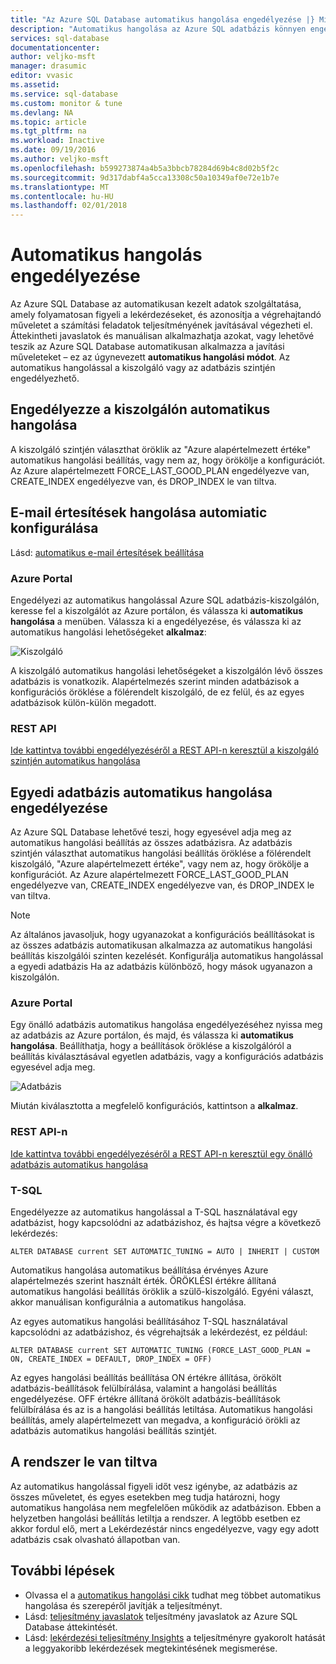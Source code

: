 ```yaml
---
title: "Az Azure SQL Database automatikus hangolása engedélyezése |} Microsoft Docs"
description: "Automatikus hangolása az Azure SQL adatbázis könnyen engedélyezheti."
services: sql-database
documentationcenter: 
author: veljko-msft
manager: drasumic
editor: vvasic
ms.assetid: 
ms.service: sql-database
ms.custom: monitor & tune
ms.devlang: NA
ms.topic: article
ms.tgt_pltfrm: na
ms.workload: Inactive
ms.date: 09/19/2016
ms.author: veljko-msft
ms.openlocfilehash: b599273874a4b5a3bbcb78284d69b4c8d02b5f2c
ms.sourcegitcommit: 9d317dabf4a5cca13308c50a10349af0e72e1b7e
ms.translationtype: MT
ms.contentlocale: hu-HU
ms.lasthandoff: 02/01/2018
---
```

# <a name="enable-automatic-tuning"></a>Automatikus hangolás engedélyezése

Az Azure SQL Database az automatikusan kezelt adatok szolgáltatása, amely folyamatosan figyeli a lekérdezéseket, és azonosítja a végrehajtandó műveletet a számítási feladatok teljesítményének javításával végezheti el. Áttekintheti javaslatok és manuálisan alkalmazhatja azokat, vagy lehetővé teszik az Azure SQL Database automatikusan alkalmazza a javítási műveleteket – ez az úgynevezett **automatikus hangolási módot**. Az automatikus hangolással a kiszolgáló vagy az adatbázis szintjén engedélyezhető.

## <a name="enable-automatic-tuning-on-server"></a>Engedélyezze a kiszolgálón automatikus hangolása
A kiszolgáló szintjén választhat öröklik az "Azure alapértelmezett értéke" automatikus hangolási beállítás, vagy nem az, hogy örökölje a konfigurációt. Az Azure alapértelmezett FORCE_LAST_GOOD_PLAN engedélyezve van, CREATE_INDEX engedélyezve van, és DROP_INDEX le van tiltva.

## <a name="configure-automiatic-tuning-e-mail-notifications"></a>E-mail értesítések hangolása automiatic konfigurálása

Lásd: [automatikus e-mail értesítések beállítása](sql-database-automatic-tuning-email-notifications.md)

### <a name="azure-portal"></a>Azure Portal
Engedélyezi az automatikus hangolással Azure SQL adatbázis-kiszolgálón, keresse fel a kiszolgálót az Azure portálon, és válassza ki **automatikus hangolása** a menüben. Válassza ki a engedélyezése, és válassza ki az automatikus hangolási lehetőségeket **alkalmaz**:

![Kiszolgáló](./media/sql-database-automatic-tuning-enable/server.png)

A kiszolgáló automatikus hangolási lehetőségeket a kiszolgálón lévő összes adatbázis is vonatkozik. Alapértelmezés szerint minden adatbázisok a konfigurációs öröklése a fölérendelt kiszolgáló, de ez felül, és az egyes adatbázisok külön-külön megadott.

### <a name="rest-api"></a>REST API
[Ide kattintva további engedélyezéséről a REST API-n keresztül a kiszolgáló szintjén automatikus hangolása](https://docs.microsoft.com/rest/api/sql/serverautomatictuning)

## <a name="enable-automatic-tuning-on-an-individual-database"></a>Egyedi adatbázis automatikus hangolása engedélyezése

Az Azure SQL Database lehetővé teszi, hogy egyesével adja meg az automatikus hangolási beállítás az összes adatbázisra. Az adatbázis szintjén választhat automatikus hangolási beállítás öröklése a fölérendelt kiszolgáló, "Azure alapértelmezett értéke", vagy nem az, hogy örökölje a konfigurációt. Az Azure alapértelmezett FORCE_LAST_GOOD_PLAN engedélyezve van, CREATE_INDEX engedélyezve van, és DROP_INDEX le van tiltva.

> [!NOTE]
> Az általános javasoljuk, hogy ugyanazokat a konfigurációs beállításokat is az összes adatbázis automatikusan alkalmazza az automatikus hangolási beállítás kiszolgálói szinten kezelését. Konfigurálja automatikus hangolással a egyedi adatbázis Ha az adatbázis különböző, hogy mások ugyanazon a kiszolgálón.
>

### <a name="azure-portal"></a>Azure Portal

Egy önálló adatbázis automatikus hangolása engedélyezéséhez nyissa meg az adatbázis az Azure portálon, és majd, és válassza ki **automatikus hangolása**. Beállíthatja, hogy a beállítások öröklése a kiszolgálóról a beállítás kiválasztásával egyetlen adatbázis, vagy a konfigurációs adatbázis egyesével adja meg.

![Adatbázis](./media/sql-database-automatic-tuning-enable/database.png)

Miután kiválasztotta a megfelelő konfigurációs, kattintson a **alkalmaz**.

### <a name="rest-api"></a>REST API-n
[Ide kattintva további engedélyezéséről a REST API-n keresztül egy önálló adatbázis automatikus hangolása](https://docs.microsoft.com/rest/api/sql/databaseautomatictuning)

### <a name="t-sql"></a>T-SQL

Engedélyezze az automatikus hangolással a T-SQL használatával egy adatbázist, hogy kapcsolódni az adatbázishoz, és hajtsa végre a következő lekérdezés:

   ```T-SQL
   ALTER DATABASE current SET AUTOMATIC_TUNING = AUTO | INHERIT | CUSTOM
   ```
   
Automatikus hangolása automatikus beállítása érvényes Azure alapértelmezés szerint használt érték. ÖRÖKLÉSI értékre állítaná automatikus hangolási beállítás öröklik a szülő-kiszolgáló. Egyéni választ, akkor manuálisan konfigurálnia a automatikus hangolása.

Az egyes automatikus hangolási beállításához T-SQL használatával kapcsolódni az adatbázishoz, és végrehajtsák a lekérdezést, ez például:

   ```T-SQL
   ALTER DATABASE current SET AUTOMATIC_TUNING (FORCE_LAST_GOOD_PLAN = ON, CREATE_INDEX = DEFAULT, DROP_INDEX = OFF)
   ```
   
Az egyes hangolási beállítás beállítása ON értékre állítása, örökölt adatbázis-beállítások felülbírálása, valamint a hangolási beállítás engedélyezése. OFF értékre állítaná örökölt adatbázis-beállítások felülbírálása és az is a hangolási beállítás letiltása. Automatikus hangolási beállítás, amely alapértelmezett van megadva, a konfiguráció örökli az adatbázis automatikus hangolási beállítás szintjét.  

## <a name="disabled-by-the-system"></a>A rendszer le van tiltva
Az automatikus hangolással figyeli időt vesz igénybe, az adatbázis az összes műveletet, és egyes esetekben meg tudja határozni, hogy automatikus hangolása nem megfelelően működik az adatbázison. Ebben a helyzetben hangolási beállítás letiltja a rendszer. A legtöbb esetben ez akkor fordul elő, mert a Lekérdezéstár nincs engedélyezve, vagy egy adott adatbázis csak olvasható állapotban van.

## <a name="next-steps"></a>További lépések
* Olvassa el a [automatikus hangolási cikk](sql-database-automatic-tuning.md) tudhat meg többet automatikus hangolása és szerepéről javítják a teljesítményt.
* Lásd: [teljesítmény javaslatok](sql-database-advisor.md) teljesítmény javaslatok az Azure SQL Database áttekintését.
* Lásd: [lekérdezési teljesítmény Insights](sql-database-query-performance.md) a teljesítményre gyakorolt hatását a leggyakoribb lekérdezések megtekintésének megismerése.
